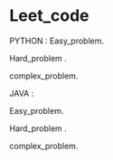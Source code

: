 
# Leet_code
PYTHON :
  Easy_problem.
  
  Hard_problem .
  
  complex_problem.

JAVA :


 Easy_problem.
  
  Hard_problem .
  
  complex_problem.


